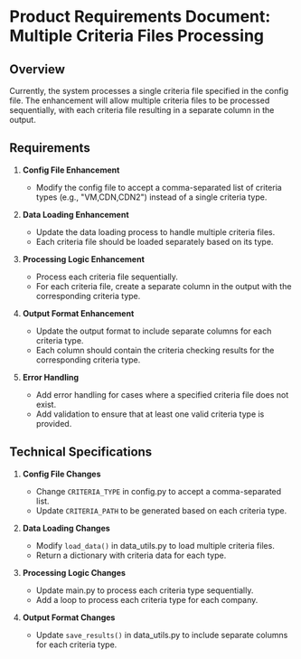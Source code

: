 # Product Requirements Document: Multiple Criteria Files Processing

## Overview
Currently, the system processes a single criteria file specified in the config file. The enhancement will allow multiple criteria files to be processed sequentially, with each criteria file resulting in a separate column in the output.

## Requirements

1. **Config File Enhancement**
   - Modify the config file to accept a comma-separated list of criteria types (e.g., "VM,CDN,CDN2") instead of a single criteria type.

2. **Data Loading Enhancement**
   - Update the data loading process to handle multiple criteria files.
   - Each criteria file should be loaded separately based on its type.

3. **Processing Logic Enhancement**
   - Process each criteria file sequentially.
   - For each criteria file, create a separate column in the output with the corresponding criteria type.

4. **Output Format Enhancement**
   - Update the output format to include separate columns for each criteria type.
   - Each column should contain the criteria checking results for the corresponding criteria type.

5. **Error Handling**
   - Add error handling for cases where a specified criteria file does not exist.
   - Add validation to ensure that at least one valid criteria type is provided.

## Technical Specifications

1. **Config File Changes**
   - Change `CRITERIA_TYPE` in config.py to accept a comma-separated list.
   - Update `CRITERIA_PATH` to be generated based on each criteria type.

2. **Data Loading Changes**
   - Modify `load_data()` in data_utils.py to load multiple criteria files.
   - Return a dictionary with criteria data for each type.

3. **Processing Logic Changes**
   - Update main.py to process each criteria type sequentially.
   - Add a loop to process each criteria type for each company.

4. **Output Format Changes**
   - Update `save_results()` in data_utils.py to include separate columns for each criteria type. 